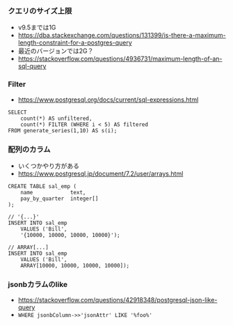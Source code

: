 
### クエリのサイズ上限

- v9.5までは1G
- https://dba.stackexchange.com/questions/131399/is-there-a-maximum-length-constraint-for-a-postgres-query
- 最近のバージョンでは2G？
- https://stackoverflow.com/questions/4936731/maximum-length-of-an-sql-query

### Filter

- https://www.postgresql.org/docs/current/sql-expressions.html

```Example
SELECT
    count(*) AS unfiltered,
    count(*) FILTER (WHERE i < 5) AS filtered
FROM generate_series(1,10) AS s(i);
```

### 配列のカラム

- いくつかやり方がある
- https://www.postgresql.jp/document/7.2/user/arrays.html


```
CREATE TABLE sal_emp (
    name            text,
    pay_by_quarter  integer[]
);

// '{...}'
INSERT INTO sal_emp
    VALUES ('Bill',
    '{10000, 10000, 10000, 10000}');

// ARRAY[...]
INSERT INTO sal_emp
    VALUES ('Bill',
    ARRAY[10000, 10000, 10000, 10000]);
```

### jsonbカラムのlike

- https://stackoverflow.com/questions/42918348/postgresql-json-like-query
- `WHERE jsonbColumn->>'jsonAttr' LIKE '%foo%'`


